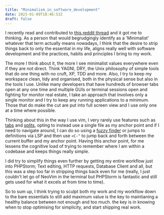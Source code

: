 ```yaml
---
title: "Minimalism_in_software_development"
date: 2023-01-09T18:46:53Z
draft: false
---
```


I recently read and contributed to [this reddit thread](https://www.reddit.com/r/minimalism/comments/zzlce3/minimalism_as_a_guiding_principle_in_software/) and it got me to thinking.
As a person that would begrudgingly identify as a 'Minimalist' whatever that term actually means nowadays, I think that the desire to strip things back to only the essential in my life, aligns
really well with software development and the practices, habits and principles I bring to my work.

The more I think about it, the more I see minimalist values everywhere even if they are not direct. Think YAGNI, DRY, the Unix philosophy of simple tools that do one thing with no cruft, XP, TDD and more. Also,
I try to keep my workspace clean, tidy and organised, both in the physical sense but also in the tools I use. Unlike many developers that have hundreds of browser tabs open at any one time and multiple GUIs or terminal sessions
open and fighting for monitor real estate, I take an approach that involves only a single monitor and I try to keep any running applications to a minimum. Those that do make the cut are put into full screen view and I use only one 
at a time where possible. 

Thinking about this in the way I use vim, I very rarely use features such as [tabs](https://vim.fandom.com/wiki/Using_tab_pages) and [splits](https://thoughtbot.com/blog/vim-splits-move-faster-and-more-naturally), opting to instead use a single file as my anchor point and if I need to navigate around, I can do so using a 
[fuzzy finder](https://github.com/nvim-telescope/telescope.nvim) or jumps to definitions via LSP and then use `<C-^` to jump back and forth between the current buffer and my anchor point. Having this anchor point, for me lessens the cognitive load of trying to remember where
I am within a codebase and keeps things really simple.

I did try to simplify things even further by getting my entire workflow just into PHPStorm; Text editing, HTTP requests, Database Client and all, but this was a step too far in stripping things back even for me (really, I just couldn't let
go of NeoVim in the terminal but PHPStorm is fantastic and still gets used for what it excels at from time to time).

So to sum up, I think trying to sculpt both my work and my workflow down to the bare essentials to still add maximum value is the key to maintianing a healthy balance between not enough and too much. the key is in knowing when to stop
optimising for simplicity, and start shipping real work.
